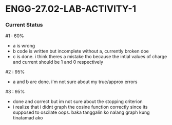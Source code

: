 # ENGG-27.02-LAB-ACTIVITY-1

### Current Status
#1 : 60%
- a is wrong 
- b code is written but incomplete without a, currently broken doe
- c is done. i think theres a mistake tho because the intial values of charge and current should be 1 and 0 respectively

#2 : 95%
- a and b are done. i'm not sure about my true/approx errors

#3 : 95%
- done and correct but im not sure about the stopping criterion
- i realize that i didnt graph the cosine function correctly since its supposed to oscilate oops. baka tanggalin ko nalang graph kung tinatamad ako

